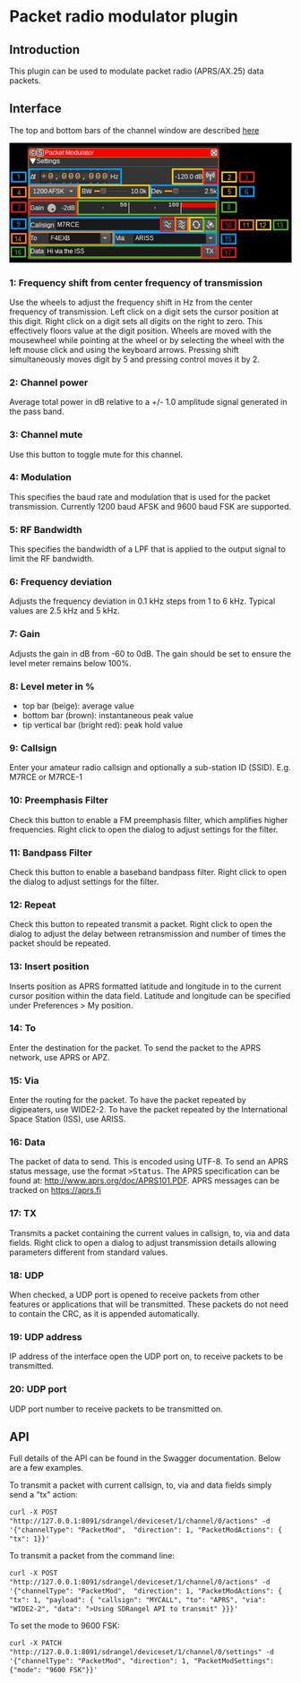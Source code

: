 <h1>Packet radio modulator plugin</h1>

<h2>Introduction</h2>

This plugin can be used to modulate packet radio (APRS/AX.25) data packets.

<h2>Interface</h2>

The top and bottom bars of the channel window are described [here](../../../sdrgui/channel/readme.md)

![Packet Modulator plugin GUI](../../../doc/img/PacketMod_plugin.png)

<h3>1: Frequency shift from center frequency of transmission</h3>

Use the wheels to adjust the frequency shift in Hz from the center frequency of transmission. Left click on a digit sets the cursor position at this digit. Right click on a digit sets all digits on the right to zero. This effectively floors value at the digit position. Wheels are moved with the mousewheel while pointing at the wheel or by selecting the wheel with the left mouse click and using the keyboard arrows. Pressing shift simultaneously moves digit by 5 and pressing control moves it by 2.

<h3>2: Channel power</h3>

Average total power in dB relative to a +/- 1.0 amplitude signal generated in the pass band.

<h3>3: Channel mute</h3>

Use this button to toggle mute for this channel.

<h3>4: Modulation</h3>

This specifies the baud rate and modulation that is used for the packet transmission. Currently 1200 baud AFSK and 9600 baud FSK are supported.

<h3>5: RF Bandwidth</h3>

This specifies the bandwidth of a LPF that is applied to the output signal to limit the RF bandwidth.

<h3>6: Frequency deviation</h3>

Adjusts the frequency deviation in 0.1 kHz steps from 1 to 6 kHz. Typical values are 2.5 kHz and 5 kHz.

<h3>7: Gain</h3>

Adjusts the gain in dB from -60 to 0dB. The gain should be set to ensure the level meter remains below 100%.

<h3>8: Level meter in %</h3>

  - top bar (beige): average value
  - bottom bar (brown): instantaneous peak value
  - tip vertical bar (bright red): peak hold value

<h3>9: Callsign</h3>

Enter your amateur radio callsign and optionally a sub-station ID (SSID). E.g. M7RCE or M7RCE-1

<h3>10: Preemphasis Filter</h3>

Check this button to enable a FM preemphasis filter, which amplifies higher frequencies. Right click to open the dialog to adjust settings for the filter.

<h3>11: Bandpass Filter</h3>

Check this button to enable a baseband bandpass filter. Right click to open the dialog to adjust settings for the filter.

<h3>12: Repeat</h3>

Check this button to repeated transmit a packet. Right click to open the dialog to adjust the delay between retransmission and number of times the packet should be repeated.

<h3>13: Insert position</h3>

Inserts position as APRS formatted latitude and longitude in to the current cursor position within the data field. Latitude and longitude can be specified under Preferences > My position.

<h3>14: To</h3>

Enter the destination for the packet. To send the packet to the APRS network, use APRS or APZ.

<h3>15: Via</h3>

Enter the routing for the packet. To have the packet repeated by digipeaters, use WIDE2-2. To have the packet repeated by the International Space Station (ISS), use ARISS.

<h3>16: Data</h3>

The packet of data to send. This is encoded using UTF-8. To send an APRS status message, use the format <tt>>Status</tt>. The APRS specification can be found at: http://www.aprs.org/doc/APRS101.PDF. APRS messages can be tracked on https://aprs.fi

<h3>17: TX</h3>

Transmits a packet containing the current values in callsign, to, via and data fields. Right click to open a dialog to adjust transmission details allowing parameters different from standard values.

<h3>18: UDP</h3>

When checked, a UDP port is opened to receive packets from other features or applications that will be transmitted. These packets do not need to contain the CRC, as it is appended automatically.

<h3>19: UDP address</h3>

IP address of the interface open the UDP port on, to receive packets to be transmitted.

<h3>20: UDP port</h3>

UDP port number to receive packets to be transmitted on.

<h2>API</h2>

Full details of the API can be found in the Swagger documentation. Below are a few examples.

To transmit a packet with current callsign, to, via and data fields simply send a "tx" action:

    curl -X POST "http://127.0.0.1:8091/sdrangel/deviceset/1/channel/0/actions" -d '{"channelType": "PacketMod",  "direction": 1, "PacketModActions": { "tx": 1}}'

To transmit a packet from the command line:

    curl -X POST "http://127.0.0.1:8091/sdrangel/deviceset/1/channel/0/actions" -d '{"channelType": "PacketMod",  "direction": 1, "PacketModActions": { "tx": 1, "payload": { "callsign": "MYCALL", "to": "APRS", "via": "WIDE2-2", "data": ">Using SDRangel API to transmit" }}}'

To set the mode to 9600 FSK:

    curl -X PATCH "http://127.0.0.1:8091/sdrangel/deviceset/1/channel/0/settings" -d '{"channelType": "PacketMod", "direction": 1, "PacketModSettings": {"mode": "9600 FSK"}}'
